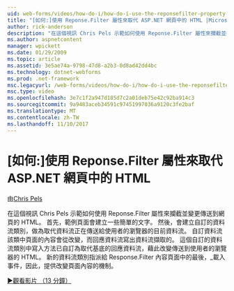 ```yaml
---
uid: web-forms/videos/how-do-i/how-do-i-use-the-reponsefilter-property-to-replace-html-in-an-aspnet-page
title: "[如何:]使用 Reponse.Filter 屬性來取代 ASP.NET 網頁中的 HTML |Microsoft 文件"
author: rick-anderson
description: "在這個視訊 Chris Pels 示範如何使用 Reponse.Filter 屬性來攔截並變更傳送到網頁的 HTML。 首先，範例頁面會建立 w..."
ms.author: aspnetcontent
manager: wpickett
ms.date: 01/29/2009
ms.topic: article
ms.assetid: 3e5ae74a-9798-47d8-a2b3-0d8ad42dd4bc
ms.technology: dotnet-webforms
ms.prod: .net-framework
msc.legacyurl: /web-forms/videos/how-do-i/how-do-i-use-the-reponsefilter-property-to-replace-html-in-an-aspnet-page
msc.type: video
ms.openlocfilehash: 3e7c1f2a947d185d7c2a01deb75e42c92ba914c3
ms.sourcegitcommit: 9a9483aceb34591c97451997036a9120c3fe2baf
ms.translationtype: MT
ms.contentlocale: zh-TW
ms.lasthandoff: 11/10/2017
---
```

<a name="how-do-i-use-the-reponsefilter-property-to-replace-html-in-an-aspnet-page"></a>[如何:]使用 Reponse.Filter 屬性來取代 ASP.NET 網頁中的 HTML
====================
由[Chris Pels](https://twitter.com/chrispels)

在這個視訊 Chris Pels 示範如何使用 Reponse.Filter 屬性來攔截並變更傳送到網頁的 HTML。 首先，範例頁面會建立一些簡單的文字。 然後，會建立自訂的資料流類別，做為取代資料流正在傳送給使用者的瀏覽器的目前資料流。 自訂資料流該類中頁面的內容會從改變，而回應資料流寫出資料流擷取的。 這個自訂的資料流類別中寫入方法已自訂為取代基底的回應資料流，藉此改變傳送到使用者的瀏覽器的 HTML。 新的資料流類別指派給 Response.Filter 內容頁面中的最後，\_載入事件，因此，提供改變頁面內容的機制。

[&#9654;觀看影片 （13 分鐘）](https://channel9.msdn.com/Blogs/ASP-NET-Site-Videos/how-do-i-use-the-reponsefilter-property-to-replace-html-in-an-aspnet-page)
